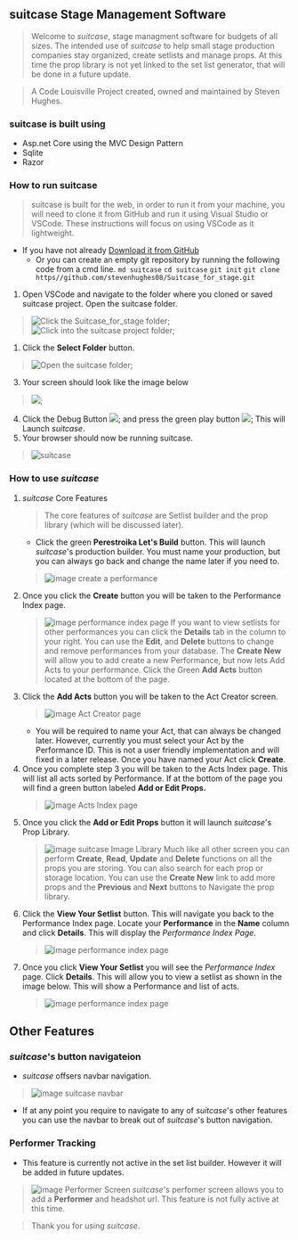 ## suitcase  Stage Management Software

>Welcome to *suitcase*, stage managment software for budgets of all sizes. The intended use of *suitcase* to help small stage production companies stay organized, create setlists and manage props. At this time the prop library is not yet linked to the set list generator, that will be done in a future update.

>A Code Louisville Project  created, owned and maintained by Steven Hughes.

### suitcase is built using
 - Asp.net Core using the MVC Design Pattern
 - Sqlite
 - Razor

### How to run suitcase
> suitcase is built for the web, in order to run it from your machine, you will need to clone it from GitHub and run it using Visual Studio or VSCode. These instructions will focus on using VSCode as it lightweight.
- If you have not already  [Download it from GitHub](https//github.com/stevenhughes08/Suitcase_for_stage)
   - Or you can create an empty git repository by running the following code from a cmd line.
   `md suitcase`
   `cd suitcase`
   `git init`
   `git clone https//github.com/stevenhughes08/Suitcase_for_stage.git`

1. Open VSCode and navigate to the folder where you cloned or saved suitcase project. Open the suitcase folder.
> ![Click the Suitcase_for_stage folder](suitcase/wwwroot/images/folder1.jpg);
> ![Click into the suitcase project folder](suitcase/wwwroot/images/folder2.jpg);
1. Click the **Select Folder** button.
> ![Open the suitcase folder](suitcase/wwwroot/images/folder3.jpg);
3. Your screen should look like the image below
> ![](suitcase/wwwroot/images/startvscode1.jpg);
4. Click the Debug Button ![](suitcase/wwwroot/images/startvscode2.jpg); and press the green play button ![](wwwroot/images/startvscode3.jpg); This will Launch *suitcase*.
5. Your browser should now be running suitcase. 
> ![suitcase](suitcase/wwwroot/images/suitcase1.jpg)

### How to use *suitcase*
1. *suitcase* Core Features
   > The core features of *suitcase* are Setlist builder and the prop library (which will be discussed later). 
      - Click the green **Perestroika Let's Build** button. This will launch *suitcase*'s production builder. You must name your production, but you can always go back and change the name later if you need to. 
   > ![image create a performance](suitcase/wwwroot/images/suitcase2.jpg)
2. Once you click the **Create** button you will be taken to the Performance Index page. 
   >![image performance index page](suitcase/wwwroot/images/suitcase3.jpg) 
   >If you want to view setlists for other performances you can click the **Details** tab in the column to your right. You can use the **Edit**, and **Delete** buttons to change and remove performances from your database. The **Create New** will allow you to add create a new Performance, but now lets Add Acts to your performance. Click the Green **Add Acts** button located at the bottom of the page. 
3. Click the **Add Acts** button you will be taken to the Act Creator screen. 
   >![image Act Creator page](suitcase/wwwroot/images/suitcase4.jpg)
   - You will be required to name your Act, that can always be changed later. However, currently you must select your Act by the Performance ID. This is not a user friendly implementation and will fixed in a later release. Once you have named your Act click **Create**.
4. Once you complete step 3 you will be taken to the Acts Index page. This will list all acts sorted by Performance. If at the bottom of the page you will find a green button labeled **Add or Edit Props.**  
   >![image Acts Index page](suitcase/wwwroot/images/suitcase5.jpg)
5. Once you click the **Add or Edit Props** button it will launch *suitcase*'s Prop Library. 
   >![image suitcase Image Library](suitcase/wwwroot/images/suitcase6.jpg)
   >Much like all other screen you can perform **Create**, **Read**, **Update** and **Delete** functions on all the props you are storing. You can also search for each prop or storage location. You can use the **Create New** link to add more props and the **Previous** and **Next** buttons to Navigate the prop library.
6. Click the **View Your Setlist** button. This will navigate you back to the Performance Index page. Locate your **Performance** in the **Name** column and click **Details**. This will display the *Performance Index Page.*
    >![image performance index page](suitcase/wwwroot/images/suitcase3.jpg)
7. Once you click **View Your Setlist** you will see the *Performance Index* page. Click **Details**. This will allow you to view a setlist as shown in the image below. This will show a Performance and list of acts. 
   >![image performance index page](suitcase/wwwroot/images/suitcase7.jpg)
## Other Features
### *suitcase*'s button navigateion
 - *suitcase* offsers navbar navigation. 
  >![image  suitcase navbar](suitcase/wwwroot/images/suitcase8.jpg)
  - If at any point you require to navigate to any of *suitcase*'s other features you can use the navbar to break out of *suitcase*'s button navigation. 
  
### Performer Tracking
- This feature is currently not active in the set list builder. However it will be added in future updates. 
>![image  Performer Screen](suitcase/wwwroot/images/suitcase9.jpg)
>*suitcase*'s perfomer screen allows you to add a **Performer** and headshot url. This feature is not fully active at this time. 

>Thank you for using *suitcase*.
